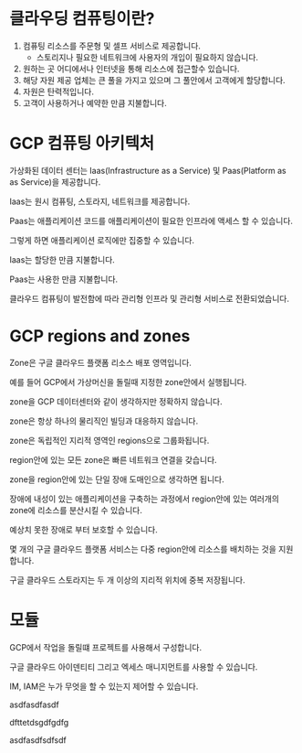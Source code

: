# 클라우딩 컴퓨팅이란?

1. 컴퓨팅 리소스를 주문형 및 셀프 서비스로 제공합니다.
   - 스토리지나 필요한 네트워크에 사용자의 개입이 필요하지 않습니다.
1. 원하는 곳 어디에서나 인터넷을 통해 리소스에 접근할수 있습니다.
1. 해당 자원 제공 업체는 큰 풀을 가지고 있으며 그 풀안에서 고객에게 할당합니다.
1. 자원은 탄력적입니다.
1. 고객이 사용하거나 예약한 만큼 지불합니다.

# GCP 컴퓨팅 아키텍처

가상화된 데이터 센터는 Iaas(Infrastructure as a Service) 및 Paas(Platform as as Service)을 제공합니다.

Iaas는 원시 컴퓨팅, 스토라지, 네트워크를 제공합니다.

Paas는 애플리케이션 코드를 애플리케이션이 필요한 인프라에 액세스 할 수 있습니다.

그렇게 하면 애플리케이션 로직에만 집중할 수 있습니다.

Iaas는 할당한 만큼 지불합니다.

Paas는 사용한 만큼 지불합니다.

클라우드 컴퓨팅이 발전함에 따라 관리형 인프라 및 관리형 서비스로 전환되었습니다.

# GCP regions and zones

Zone은 구글 클라우드 플랫폼 리소스 배포 영역입니다.

예를 들어 GCP에서 가상머신을 돌릴때 지정한 zone안에서 실행됩니다.

zone을 GCP 데이터센터와 같이 생각하지만 정확하지 않습니다.

zone은 항상 하나의 물리직인 빌딩과 대응하지 않습니다.

zone은 독립적인 지리적 영역인 regions으로 그룹화됩니다.

region안에 있는 모든 zone은 빠른 네트워크 연결을 갖습니다.

zone을 region안에 있는 단일 장애 도매인으로 생각하면 됩니다.

장애에 내성이 있는 애플리케이션을 구축하는 과정에서 region안에 있는 여러개의 zone에 리소스를 분산시킬 수 있습니다.

예상치 못한 장애로 부터 보호할 수 있습니다.

몇 개의 구글 클라우드 플랫폼 서비스는 다중 region안에 리소스를 배치하는 것을 지원합니다.

구글 클라우드 스토라지는 두 개 이상의 지리적 위치에 중복 저장됩니다.

# 모듈

GCP에서 작업을 돌릴떄 프로젝트를 사용해서 구성합니다.

구글 클라우드 아이덴티티 그리고 엑세스 매니지먼트를 사용할 수 있습니다.

IM, IAM은 누가 무엇을 할 수 있는지 제어할 수 있습니다.

asdfasdfasdf

dfttetdsgdfgdfg

asdfasdfsdfsdf